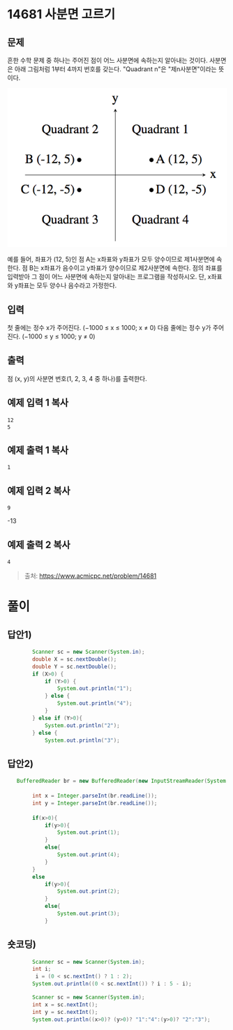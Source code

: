 # 14681 사분면 고르기

## 문제
흔한 수학 문제 중 하나는 주어진 점이 어느 사분면에 속하는지 알아내는 것이다. 사분면은 아래 그림처럼 1부터 4까지 번호를 갖는다. "Quadrant n"은 "제n사분면"이라는 뜻이다.

![N14681.png](image/N14681.png)

예를 들어, 좌표가 (12, 5)인 점 A는 x좌표와 y좌표가 모두 양수이므로 제1사분면에 속한다. 점 B는 x좌표가 음수이고 y좌표가 양수이므로 제2사분면에 속한다.
점의 좌표를 입력받아 그 점이 어느 사분면에 속하는지 알아내는 프로그램을 작성하시오. 단, x좌표와 y좌표는 모두 양수나 음수라고 가정한다.
## 입력
첫 줄에는 정수 x가 주어진다. (−1000 ≤ x ≤ 1000; x ≠ 0) 다음 줄에는 정수 y가 주어진다. (−1000 ≤ y ≤ 1000; y ≠ 0)
## 출력
점 (x, y)의 사분면 번호(1, 2, 3, 4 중 하나)를 출력한다.
## 예제 입력 1 복사
```
12
5
```
## 예제 출력 1 복사
```
1
```
## 예제 입력 2 복사
```
9
```
-13
## 예제 출력 2 복사
```
4
```

>출처: <https://www.acmicpc.net/problem/14681> 


# 풀이

## 답안1)
```java	
		Scanner sc = new Scanner(System.in);
		double X = sc.nextDouble();
		double Y = sc.nextDouble();
		if (X>0) {
			if (Y>0) {
				System.out.println("1");
			} else {
				System.out.println("4");
			}
		} else if (Y>0){
			System.out.println("2");
		} else {
			System.out.println("3");
```


## 답안2)
```java
   BufferedReader br = new BufferedReader(new InputStreamReader(System.in));
 
        int x = Integer.parseInt(br.readLine());
        int y = Integer.parseInt(br.readLine());
        
        if(x>0){
            if(y>0){
                System.out.print(1);
            }
            else{
                System.out.print(4);
            }
        }
        else
            if(y>0){
                System.out.print(2);
            }
            else{
                System.out.print(3);
            }
```


## 숏코딩)
```java	
		Scanner sc = new Scanner(System.in);
		int i;
   	     i = (0 < sc.nextInt() ? 1 : 2);
		System.out.println((0 < sc.nextInt()) ? i : 5 - i);
```	
	
```java	
		Scanner sc = new Scanner(System.in);
		int x = sc.nextInt();
		int y = sc.nextInt();
		System.out.println((x>0)? (y>0)? "1":"4":(y>0)? "2":"3");
```